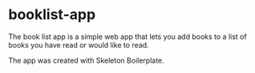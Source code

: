 # booklist-app
The book list app is a simple web app that lets you add books to a list of books you have read or would like to read.

The app was created with Skeleton Boilerplate.
